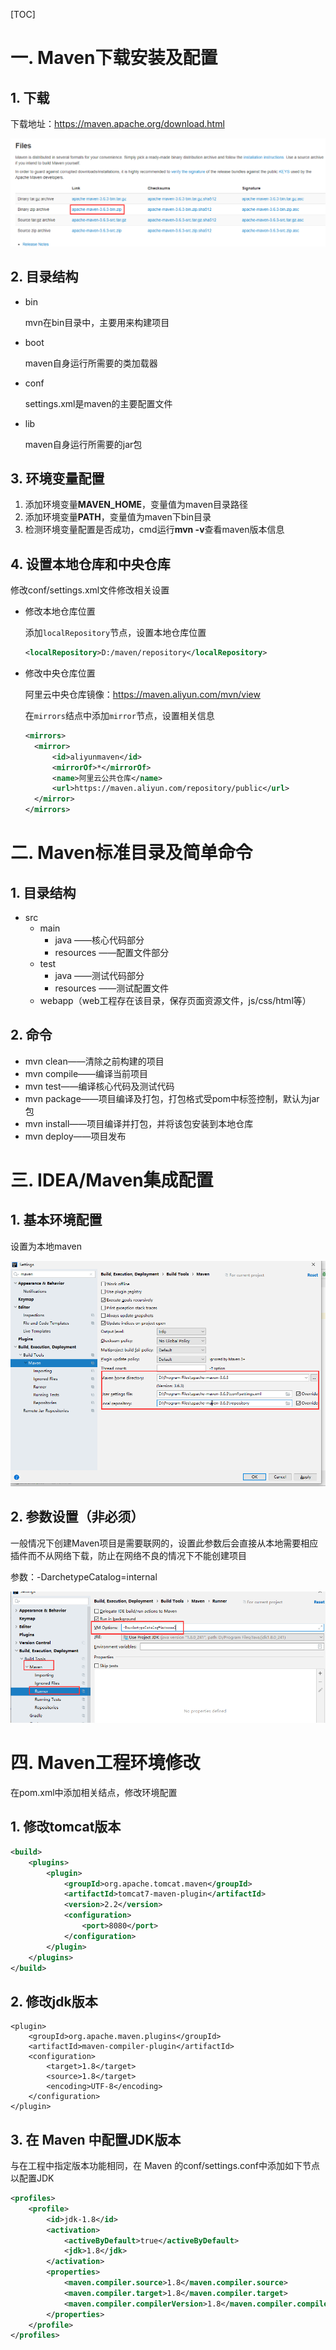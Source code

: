 [TOC]

# 一. Maven下载安装及配置

## 1. 下载

下载地址：https://maven.apache.org/download.html

![clip_image001](.\assets\maven_download.png)



## 2. 目录结构

+ bin

  mvn在bin目录中，主要用来构建项目

+ boot

  maven自身运行所需要的类加载器

+ conf

  settings.xml是maven的主要配置文件

+ lib

  maven自身运行所需要的jar包



## 3. 环境变量配置

1. 添加环境变量**MAVEN_HOME**，变量值为maven目录路径
2. 添加环境变量**PATH**，变量值为maven下bin目录
3. 检测环境变量配置是否成功，cmd运行**mvn -v**查看maven版本信息



## 4. 设置本地仓库和中央仓库

修改conf/settings.xml文件修改相关设置

+ 修改本地仓库位置

  添加`localRepository`节点，设置本地仓库位置

  ```xml
  <localRepository>D:/maven/repository</localRepository>
  ```

  

+ 修改中央仓库位置

  阿里云中央仓库镜像：https://maven.aliyun.com/mvn/view

  在`mirrors`结点中添加`mirror`节点，设置相关信息

  ```xml
  <mirrors>
  	<mirror>
  		<id>aliyunmaven</id>
  		<mirrorOf>*</mirrorOf>
  		<name>阿里云公共仓库</name>
  		<url>https://maven.aliyun.com/repository/public</url>
  	</mirror>
  </mirrors>
  ```



# 二. Maven标准目录及简单命令

## 1. 目录结构

+ src
  + main
    + java	——核心代码部分
    + resources ——配置文件部分
  + test
    + java ——测试代码部分
    + resources ——测试配置文件
  + webapp（web工程存在该目录，保存页面资源文件，js/css/html等）

## 2. 命令

+ mvn clean——清除之前构建的项目
+ mvn compile——编译当前项目
+ mvn test——编译核心代码及测试代码
+ mvn package——项目编译及打包，打包格式受pom中<package>标签控制，默认为jar包
+ mvn install——项目编译并打包，并将该包安装到本地仓库
+ mvn deploy——项目发布

# 三. IDEA/Maven集成配置

## 1. 基本环境配置

设置为本地maven

![基本环境配置](.\assets\maven_environment.png)

## 2. 参数设置（非必须）

一般情况下创建Maven项目是需要联网的，设置此参数后会直接从本地需要相应插件而不从网络下载，防止在网络不良的情况下不能创建项目

参数：-DarchetypeCatalog=internal

![参数设置](.\assets\maven_parameter.png)



# 四. Maven工程环境修改

在pom.xml中添加相关结点，修改环境配置

## 1. 修改tomcat版本

```xml
<build>
    <plugins>
        <plugin>
            <groupId>org.apache.tomcat.maven</groupId>
            <artifactId>tomcat7-maven-plugin</artifactId>
            <version>2.2</version>
            <configuration>
                <port>8080</port>
            </configuration>
        </plugin>
    </plugins>
</build>
```



## 2. 修改jdk版本

```
<plugin>
	<groupId>org.apache.maven.plugins</groupId>
	<artifactId>maven-compiler-plugin</artifactId>
	<configuration>
		<target>1.8</target>
		<source>1.8</target>
		<encoding>UTF-8</encoding>
	</configuration>
</plugin>
```

## 3. 在 Maven 中配置JDK版本

与在工程中指定版本功能相同，在 Maven 的conf/settings.conf中添加如下节点以配置JDK

```xml
<profiles>
    <profile>
        <id>jdk-1.8</id>
        <activation>
            <activeByDefault>true</activeByDefault>
            <jdk>1.8</jdk>
        </activation>
        <properties>
            <maven.compiler.source>1.8</maven.compiler.source>
            <maven.compiler.target>1.8</maven.compiler.target>
            <maven.compiler.compilerVersion>1.8</maven.compiler.compilerVersion>
        </properties>
    </profile>
</profiles>
```


